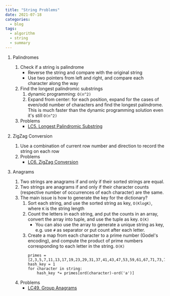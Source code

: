```yaml
---
title: "String Problems"
date: 2021-07-18
categories:
  - blog
tags:
  - algorithm
  - string
  - summary
---
```


1. Palindromes
    1. Check if a string is palindrome
        * Reverse the string and compare with the original string
        * Use two pointers from left and right, and compare each character along the way
    2. Find the longest palindromic substrings
        1. dynamic programming: `O(n^2)`
        2. Expand from center: for each position, expand for the cases of even/odd number of characters and find the longest palindrome. This is much faster than the dynamic programming solution even it's still `O(n^2)`
    7. Problems
        * [LC5. Longest Palindromic Substring][LC5. Longest Palindromic Substring]

2. ZigZag Conversion
    1. Use a combination of current row number and direction to record the string on each row
    2. Problems
        * [LC6. ZigZag Conversion][LC6. ZigZag Conversion]

3. Anagrams
    1. Two strings are anagrams if and only if their sorted strings are equal.
    2. Two strings are anagrams if and only if their character counts (respective number of occurrences of each character) are the same.
    3. The main issue is how to generate the key for the dictionary?
        1. Sort each string, and use the sorted string as key, `O(KlogK)`, where `K` is the string length
        2. Count the letters in each string, and put the counts in an array, convert the array into tuple, and use the tuple as key. `O(K)`
            * You can also use the array to generate a unique string as key, e.g. use `#` as separator or put count after each letter.
        3. Create a map from each character to a prime number (Godel's encoding), and compute the product of prime numbers corresponding to each letter in the string. `O(K)`
            ```
            primes = [2,3,5,7,11,13,17,19,23,29,31,37,41,43,47,53,59,61,67,71,73,79,83,89,97,101]
            hash_key = 1            
            for character in string:
                hash_key *= primes[ord(character)-ord('a')]
            ```
    4. Problems
        * [LC49. Group Anagrams][LC49. Group Anagrams]



[LC5. Longest Palindromic Substring]: https://leetcode.com/problems/longest-palindromic-substring/
[LC6. ZigZag Conversion]: https://leetcode.com/problems/zigzag-conversion/
[LC49. Group Anagrams]: https://leetcode.com/problems/group-anagrams/